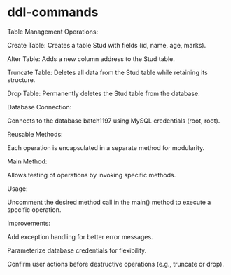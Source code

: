 # ddl-commands

Table Management Operations:

Create Table: Creates a table Stud with fields (id, name, age, marks).


Alter Table: Adds a new column address to the Stud table.


Truncate Table: Deletes all data from the Stud table while retaining its structure.


Drop Table: Permanently deletes the Stud table from the database.


Database Connection:

Connects to the database batch1197 using MySQL credentials (root, root).


Reusable Methods:

Each operation is encapsulated in a separate method for modularity.


Main Method:

Allows testing of operations by invoking specific methods.


Usage:


Uncomment the desired method call in the main() method to execute a specific operation.


Improvements:


Add exception handling for better error messages.


Parameterize database credentials for flexibility.


Confirm user actions before destructive operations (e.g., truncate or drop).
